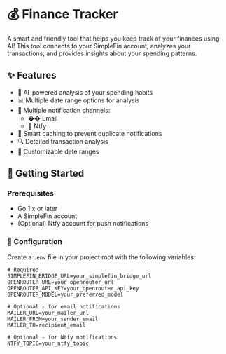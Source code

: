 # 💰 Finance Tracker

A smart and friendly tool that helps you keep track of your finances using AI! This tool connects to your SimpleFin account, analyzes your transactions, and provides insights about your spending patterns.

## ✨ Features

- 🤖 AI-powered analysis of your spending habits
- 📊 Multiple date range options for analysis
- 📱 Multiple notification channels:
  - �� Email
  - 🔔 Ntfy
- 💾 Smart caching to prevent duplicate notifications
- 🔍 Detailed transaction analysis
- 🎯 Customizable date ranges

## 🚀 Getting Started

### Prerequisites

- Go 1.x or later
- A SimpleFin account
- (Optional) Ntfy account for push notifications

### 🔧 Configuration

Create a `.env` file in your project root with the following variables:

```env
# Required
SIMPLEFIN_BRIDGE_URL=your_simplefin_bridge_url
OPENROUTER_URL=your_openrouter_url
OPENROUTER_API_KEY=your_openrouter_api_key
OPENROUTER_MODEL=your_preferred_model

# Optional - for email notifications
MAILER_URL=your_mailer_url
MAILER_FROM=your_sender_email
MAILER_TO=recipient_email

# Optional - for Ntfy notifications
NTFY_TOPIC=your_ntfy_topic
```